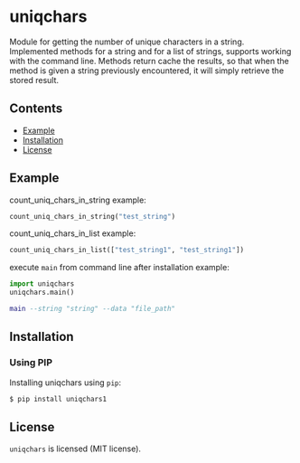 # uniqchars

Module for getting the number of unique characters in a string.
Implemented methods for a string and for a list of strings, supports working with the command line.
Methods return cache the results, so that when the method is given a string previously encountered, it will simply retrieve the stored result.

## Contents

* [Example](#example)
* [Installation](#installation)
* [License](#license)

## Example

count_uniq_chars_in_string example:

```python
count_uniq_chars_in_string("test_string")
```

count_uniq_chars_in_list example:

```python
count_uniq_chars_in_list(["test_string1", "test_string1"])
```

execute `main` from command line after installation example:

```python
import uniqchars
uniqchars.main()
```

```lua
main --string "string" --data "file_path"
```


## Installation

### Using PIP

Installing uniqchars using `pip`:

```bash
$ pip install uniqchars1
```

## License

`uniqchars` is licensed (MIT license).